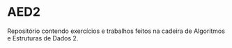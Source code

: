 # AED2
Repositório contendo exercícios e trabalhos feitos na cadeira de Algoritmos e Estruturas de Dados 2.
